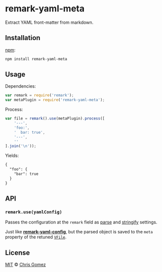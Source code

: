 # remark-yaml-meta

Extract YAML front-matter from markdown.

## Installation

[npm][]:

```bash
npm install remark-yaml-meta
```

## Usage

Dependencies:

```javascript
var remark = require('remark');
var metaPlugin = require('remark-yaml-meta');
```

Process:

```javascript
var file = remark().use(metaPlugin).process([
    '---',
    'foo:',
    '  bar: true',
    '---',
    ''
].join('\n'));
```

Yields:

```markdown
{
  "foo": {
    "bar": true
  }
}
```

## API

### `remark.use(yamlConfig)`

Passes the configuration at the `remark` field as [parse][parse-settings]
and [stringify][stringify-settings] settings.

Just like [**remark-yaml-config**][remark-yaml-config], but the parsed object
is saved to the `meta` property of the retuned [`VFile`][unified-file].

## License

[MIT][license] © [Chris Gomez][author]

<!-- Definitions -->

[license]: LICENSE

[author]: http://akagomez.com

[npm]: https://docs.npmjs.com/cli/install

[parse-settings]: https://github.com/wooorm/remark/blob/master/packages/remark-parse/readme.md#options

[stringify-settings]: https://github.com/wooorm/remark/blob/master/packages/remark-stringify/readme.md#options

[remark-yaml-config]: https://github.com/wooorm/remark-yaml-config

[unified-file]: https://github.com/wooorm/unified#file
